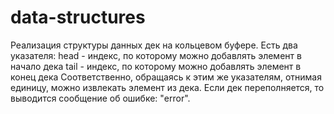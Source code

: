 # data-structures
Реализация структуры данных дек на кольцевом буфере.
Есть два указателя:
head - индекс, по которому можно добавлять элемент в начало дека
tail - индекс, по которому можно добавлять элемент в конец дека
Соответственно, обращаясь к этим же указателям, отнимая единицу, можно извлекать элемент из дека.
Если дек переполняется, то выводится сообщение об ошибке: "error".
